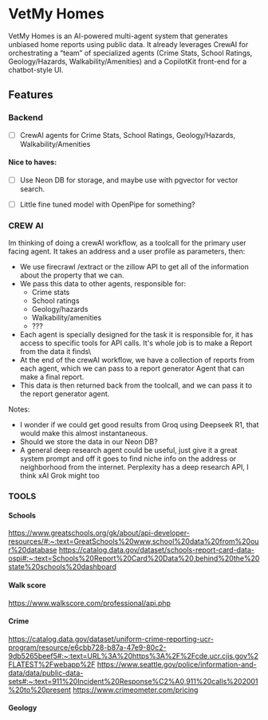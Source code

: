# VetMy Homes

VetMy Homes is an AI-powered multi-agent system that generates unbiased home reports using public data. It already leverages CrewAI for orchestrating a “team” of specialized agents (Crime Stats, School Ratings, Geology/Hazards, Walkability/Amenities) and a CopilotKit front-end for a chatbot-style UI. 

## Features

### Backend

- [ ] CrewAI agents for Crime Stats, School Ratings, Geology/Hazards, Walkability/Amenities

#### Nice to haves:

- [ ] Use Neon DB for storage, and maybe use with pgvector for vector search.
- [ ] Little fine tuned model with OpenPipe for something?



### CREW AI

Im thinking of doing a crewAI workflow, as a toolcall for the primary user facing agent. It takes an address and a user profile as parameters, then:
- We use firecrawl /extract or the zillow API to get all of the information about the property that we can.
- We pass this data to other agents, responsible for:
  - Crime stats
  - School ratings
  - Geology/hazards
  - Walkability/amenities
  - ???
- Each agent is specially designed for the task it is responsible for, it has access to specific tools for API calls. It's whole job is to make a Report from the data it finds\
- At the end of the crewAI workflow, we have a collection of reports from each agent, which we can pass to a report generator Agent that can make a final report.
- This data is then returned back from the toolcall, and we can pass it to the report generator agent.


Notes:
- I wonder if we could get good results from Groq using Deepseek R1, that would make this almost instantaneous.
- Should we store the data in our Neon DB?
- A general deep research agent could be useful, just give it a great system prompt and off it goes to find niche info on the address or neighborhood from the internet. Perplexity has a deep research API, I think xAI Grok might too




### TOOLS

#### Schools
https://www.greatschools.org/gk/about/api-developer-resources/#:~:text=GreatSchools%20www,school%20data%20from%20our%20database
https://catalog.data.gov/dataset/schools-report-card-data-ospi#:~:text=Schools%20Report%20Card%20Data%20,behind%20the%20state%20schools%20dashboard

#### Walk score
https://www.walkscore.com/professional/api.php

#### Crime
https://catalog.data.gov/dataset/uniform-crime-reporting-ucr-program/resource/e6cbb728-b87a-47e9-80c2-9db5265beef5#:~:text=URL%3A%20https%3A%2F%2Fcde.ucr.cjis.gov%2FLATEST%2Fwebapp%2F
https://www.seattle.gov/police/information-and-data/data/public-data-sets#:~:text=911%20Incident%20Response%C2%A0,911%20calls%202001%20to%20present
https://www.crimeometer.com/pricing

#### Geology






